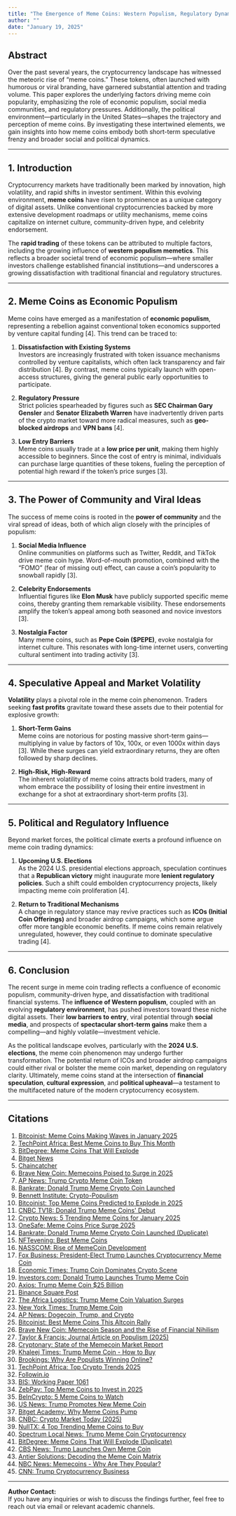 ```yaml
---
title: "The Emergence of Meme Coins: Western Populism, Regulatory Dynamics, and Rapid Trading"
author: ""
date: "January 19, 2025"
---
```


## Abstract

Over the past several years, the cryptocurrency landscape has witnessed the meteoric rise of “meme coins.” These tokens, often launched with humorous or viral branding, have garnered substantial attention and trading volume. This paper explores the underlying factors driving meme coin popularity, emphasizing the role of economic populism, social media communities, and regulatory pressures. Additionally, the political environment—particularly in the United States—shapes the trajectory and perception of meme coins. By investigating these intertwined elements, we gain insights into how meme coins embody both short-term speculative frenzy and broader social and political dynamics.

---

## 1. Introduction

Cryptocurrency markets have traditionally been marked by innovation, high volatility, and rapid shifts in investor sentiment. Within this evolving environment, **meme coins** have risen to prominence as a unique category of digital assets. Unlike conventional cryptocurrencies backed by more extensive development roadmaps or utility mechanisms, meme coins capitalize on internet culture, community-driven hype, and celebrity endorsement.

The **rapid trading** of these tokens can be attributed to multiple factors, including the growing influence of **western populism memetics**. This reflects a broader societal trend of economic populism—where smaller investors challenge established financial institutions—and underscores a growing dissatisfaction with traditional financial and regulatory structures.

---

## 2. Meme Coins as Economic Populism

Meme coins have emerged as a manifestation of **economic populism**, representing a rebellion against conventional token economics supported by venture capital funding \[4\]. This trend can be traced to:

1. **Dissatisfaction with Existing Systems**  
   Investors are increasingly frustrated with token issuance mechanisms controlled by venture capitalists, which often lack transparency and fair distribution \[4\]. By contrast, meme coins typically launch with open-access structures, giving the general public early opportunities to participate.

2. **Regulatory Pressure**  
   Strict policies spearheaded by figures such as **SEC Chairman Gary Gensler** and **Senator Elizabeth Warren** have inadvertently driven parts of the crypto market toward more radical measures, such as **geo-blocked airdrops** and **VPN bans** \[4\].

3. **Low Entry Barriers**  
   Meme coins usually trade at a **low price per unit**, making them highly accessible to beginners. Since the cost of entry is minimal, individuals can purchase large quantities of these tokens, fueling the perception of potential high reward if the token’s price surges \[3\].

---

## 3. The Power of Community and Viral Ideas

The success of meme coins is rooted in the **power of community** and the viral spread of ideas, both of which align closely with the principles of populism:

1. **Social Media Influence**  
   Online communities on platforms such as Twitter, Reddit, and TikTok drive meme coin hype. Word-of-mouth promotion, combined with the “FOMO” (fear of missing out) effect, can cause a coin’s popularity to snowball rapidly \[3\].

2. **Celebrity Endorsements**  
   Influential figures like **Elon Musk** have publicly supported specific meme coins, thereby granting them remarkable visibility. These endorsements amplify the token’s appeal among both seasoned and novice investors \[3\].

3. **Nostalgia Factor**  
   Many meme coins, such as **Pepe Coin (\$PEPE)**, evoke nostalgia for internet culture. This resonates with long-time internet users, converting cultural sentiment into trading activity \[3\].

---

## 4. Speculative Appeal and Market Volatility

**Volatility** plays a pivotal role in the meme coin phenomenon. Traders seeking **fast profits** gravitate toward these assets due to their potential for explosive growth:

1. **Short-Term Gains**  
   Meme coins are notorious for posting massive short-term gains—multiplying in value by factors of 10x, 100x, or even 1000x within days \[3\]. While these surges can yield extraordinary returns, they are often followed by sharp declines.

2. **High-Risk, High-Reward**  
   The inherent volatility of meme coins attracts bold traders, many of whom embrace the possibility of losing their entire investment in exchange for a shot at extraordinary short-term profits \[3\].

---

## 5. Political and Regulatory Influence

Beyond market forces, the political climate exerts a profound influence on meme coin trading dynamics:

1. **Upcoming U.S. Elections**  
   As the 2024 U.S. presidential elections approach, speculation continues that a **Republican victory** might inaugurate more **lenient regulatory policies**. Such a shift could embolden cryptocurrency projects, likely impacting meme coin proliferation \[4\].

2. **Return to Traditional Mechanisms**  
   A change in regulatory stance may revive practices such as **ICOs (Initial Coin Offerings)** and broader airdrop campaigns, which some argue offer more tangible economic benefits. If meme coins remain relatively unregulated, however, they could continue to dominate speculative trading \[4\].

---

## 6. Conclusion

The recent surge in meme coin trading reflects a confluence of economic populism, community-driven hype, and dissatisfaction with traditional financial systems. The **influence of Western populism**, coupled with an evolving **regulatory environment**, has pushed investors toward these niche digital assets. Their **low barriers to entry**, viral potential through **social media**, and prospects of **spectacular short-term gains** make them a compelling—and highly volatile—investment vehicle.

As the political landscape evolves, particularly with the **2024 U.S. elections**, the meme coin phenomenon may undergo further transformation. The potential return of ICOs and broader airdrop campaigns could either rival or bolster the meme coin market, depending on regulatory clarity. Ultimately, meme coins stand at the intersection of **financial speculation**, **cultural expression**, and **political upheaval**—a testament to the multifaceted nature of the modern cryptocurrency ecosystem.

---

## Citations

1. [Bitcoinist: Meme Coins Making Waves in January 2025](https://bitcoinist.com/meme-coins-making-waves-in-january-2025)  
2. [TechPoint Africa: Best Meme Coins to Buy This Month](https://techpoint.africa/2025/01/07/best-meme-coins-to-buy-this-month-top-10-meme-coins-to-buy-in-january-2025)  
3. [BitDegree: Meme Coins That Will Explode](https://www.bitdegree.org/crypto/tutorials/meme-coins-that-will-explode)  
4. [Bitget News](https://www.bitget.com/news/detail/12560604315852)  
5. [Chaincatcher](https://www.chaincatcher.com/en/article/2149575)  
6. [Brave New Coin: Memecoins Poised to Surge in 2025](https://bravenewcoin.com/insights/memecoins-poised-to-surge-in-2025-are-bone-doge-dogwifhat-and-pepe-the-best-investments)  
7. [AP News: Trump Crypto Meme Coin Token](https://apnews.com/article/trump-crypto-meme-coin-token-75bf67ef9e6e54bf455f2f9f03470be3)  
8. [Bankrate: Donald Trump Meme Crypto Coin Launched](https://www.bankrate.com/investing/donald-trump-meme-crypto-coin-launched/)  
9. [Bennett Institute: Crypto-Populism](https://www.bennettinstitute.cam.ac.uk/blog/crypto-populism/)  
10. [Bitcoinist: Top Meme Coins Predicted to Explode in 2025](https://bitcoinist.com/top-meme-coins-predicted-explode-2025/)  
11. [CNBC TV18: Donald Trump Meme Coins' Debut](https://www.cnbctv18.com/market/donald-trump-meme-coins-explosive-debut-a-300-pc-surge-in-hours-shakes-the-crypto-market-19542554.htm)  
12. [Crypto News: 5 Trending Meme Coins for January 2025](https://crypto.news/5-trending-meme-coins-for-january-2025-poised-to-be-millionaire-makers/)  
13. [OneSafe: Meme Coins Price Surge 2025](https://www.onesafe.io/blog/meme-coins-price-surge-2025)  
14. [Bankrate: Donald Trump Meme Crypto Coin Launched (Duplicate)](https://www.bankrate.com/investing/donald-trump-meme-crypto-coin-launched/)  
15. [NFTevening: Best Meme Coins](https://nftevening.com/best-meme-coins/)  
16. [NASSCOM: Rise of MemeCoin Development](https://community.nasscom.in/communities/mobile-web-development/reason-behind-rise-memecoin-development-2025)  
17. [Fox Business: President-Elect Trump Launches Cryptocurrency Meme Coin](https://www.foxbusiness.com/markets/president-elect-trump-launches-cryptocurrency-meme-coin-ahead-inauguration)  
18. [Economic Times: Trump Coin Dominates Crypto Scene](https://economictimes.indiatimes.com/news/international/global-trends/trump-coin-dominates-crypto-scene-with-explosive-14-5-billion-debut/articleshow/117357561.cms)  
19. [Investors.com: Donald Trump Launches Trump Meme Coin](https://www.investors.com/news/donald-trump-launches-trump-meme-coin-inauguration/)  
20. [Axios: Trump Meme Coin $25 Billion](https://www.axios.com/2025/01/18/trump-meme-coin-25-billion)  
21. [Binance Square Post](https://www.binance.com/square/post/18828505157418)  
22. [The Africa Logistics: Trump Meme Coin Valuation Surges](https://theafricalogistics.com/trump-meme-coin-valuation-surges-to-32-billion-overnight/)  
23. [New York Times: Trump Meme Coin](https://www.nytimes.com/2025/01/18/us/politics/trump-meme-coin-crypto.html)  
24. [AP News: Dogecoin, Trump, and Crypto](https://apnews.com/article/dogecoin-trump-doge-musk-crypto-5a6f9d61ad7c5d4fc94f567dd9ee090e)  
25. [Bitcoinist: Best Meme Coins This Altcoin Rally](https://bitcoinist.com/best-meme-coins-this-altcoin-rally/)  
26. [Brave New Coin: Memecoin Season and the Rise of Financial Nihilism](https://bravenewcoin.com/insights/memecoin-season-and-the-rise-of-financial-nihilism)  
27. [Taylor & Francis: Journal Article on Populism (2025)](https://www.tandfonline.com/doi/full/10.1080/19331681.2025.2453920?src=exp-la)  
28. [Cryptonary: State of the Memecoin Market Report](https://cryptonary.com/research/cryptonarys-state-of-the-memecoin-market-report/)  
29. [Khaleej Times: Trump Meme Coin - How to Buy](https://www.khaleejtimes.com/world/americas/trump-meme-coin-launched-what-it-looks-like-how-to-buy)  
30. [Brookings: Why Are Populists Winning Online?](https://www.brookings.edu/articles/why-are-populists-winning-online-social-media-reinforces-their-anti-establishment-message/)  
31. [TechPoint Africa: Top Crypto Trends 2025](https://techpoint.africa/2025/01/14/top-crypto-trends-2025-7-best-meme-coins-to-buy-today-for-generational-wealth/)  
32. [Followin.io](https://followin.io/en/feed/14090243)  
33. [BIS: Working Paper 1061](https://www.bis.org/publ/work1061.pdf)  
34. [ZebPay: Top Meme Coins to Invest in 2025](https://zebpay.com/blog/top-meme-coins-to-invest-in-2025)  
35. [BeInCrypto: 5 Meme Coins to Watch](https://beincrypto.com/5-meme-coins-to-watch-in-january-2025/)  
36. [US News: Trump Promotes New Meme Coin](https://www.usnews.com/news/business/articles/2025-01-19/trump-promotes-new-meme-coin-before-taking-office-on-pro-crypto-agenda)  
37. [Bitget Academy: Why Meme Coins Pump](https://www.bitget.com/academy/why-meme-coins-pump-what-to-look-for-2025)  
38. [CNBC: Crypto Market Today (2025)](https://www.cnbc.com/2025/01/18/crypto-market-today.html)  
39. [NullTX: 4 Top Trending Meme Coins to Buy](https://nulltx.com/4-top-trending-meme-coins-to-buy-in-january-2025-join-the-meme-coin-revolution-with-btfd-coins-presale-success/)  
40. [Spectrum Local News: Trump Meme Coin Cryptocurrency](https://spectrumlocalnews.com/me/maine/politics/2025/01/19/trump-meme-coin-cryptocurrency)  
41. [BitDegree: Meme Coins That Will Explode (Duplicate)](https://www.bitdegree.org/crypto/tutorials/meme-coins-that-will-explode)  
42. [CBS News: Trump Launches Own Meme Coin](https://www.cbsnews.com/news/trump-launches-own-meme-coin-cryptocurrency/)  
43. [Antier Solutions: Decoding the Meme Coin Matrix](https://www.antiersolutions.com/blogs/decoding-the-meme-coin-matrix-top-meme-coin-development-trends-2025/)  
44. [NBC News: Memecoins - Why Are They Popular?](https://www.nbcnews.com/business/personal-finance/memecoins-what-are-they-why-are-they-popular-cryptocurrency-rcna184223)  
45. [CNN: Trump Cryptocurrency Business](https://edition.cnn.com/2024/09/16/politics/trump-cryptocurrency-business/index.html)

---

**Author Contact:**  
If you have any inquiries or wish to discuss the findings further, feel free to reach out via email or relevant academic channels.
